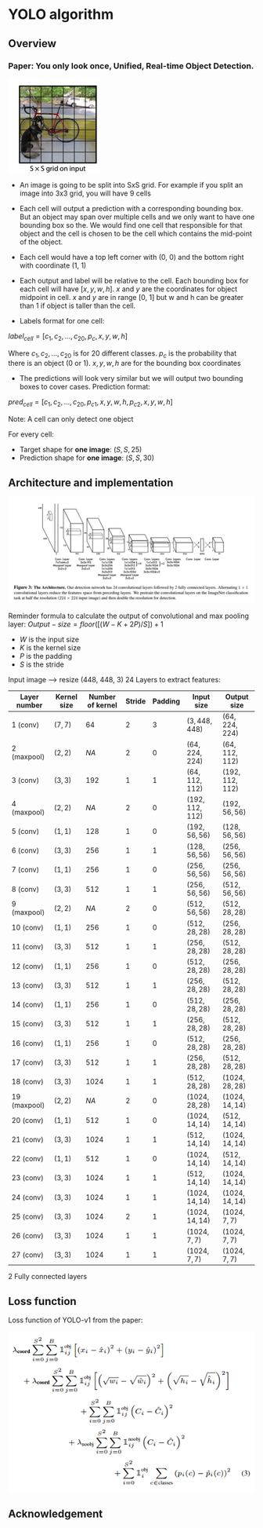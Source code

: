 # YOLO algorithm

## Overview

### **Paper**: You only look once, Unified, Real-time Object Detection.

![image info](./imgs/s_by_s_grid.png)

- An image is going to be split into SxS grid. For example if you split an image into 3x3 grid, you will have 9 cells
- Each cell will output a prediction with a corresponding bounding box. But an object may span over multiple cells and we only want to have one bounding box so the. We would find one cell that responsible for that object and the cell is chosen to be the cell which contains the mid-point of the object.
- Each cell would have a top left corner with (0, 0) and the bottom right with coordinate (1, 1)
- Each output and label will be relative to the cell. Each bounding box for each cell will have $[x, y, w, h]$. $x$ and $y$ are the coordinates for object midpoint in cell. $x$ and $y$ are in range [0, 1] but w and h can be greater than 1 if object is taller than the cell.

- Labels format for one cell:

$label_{cell} = [c_1, c_2,...,c_{20}, p_c, x, y, w, h]$

Where ${c_1, c_2,..., c_{20}}$ is for 20 different classes. $p_c$ is the probability that there is an object (0 or 1). $x, y, w, h$ are for the bounding box coordinates

- The predictions will look very similar but we will output two bounding boxes to cover cases. Prediction format:

$pred_{cell}=[c_1, c_2,...,c_{20}, p_{c1}, x, y, w, h, p_{c2}, x, y, w, h]$

Note: A cell can only detect one object

For every cell:

- Target shape for **one image**: $(S, S, 25)$
- Prediction shape for **one image**: $(S, S, 30)$

## Architecture and implementation

![image info](./imgs/yolo_architecture.png)

Reminder formula to calculate the output of convolutional and max pooling layer:
$Output-size = floor([(W-K+2P)/S])+1$

- $W$ is the input size
- $K$ is the kernel size
- $P$ is the padding
- $S$ is the stride

Input image --> resize (448, 448, 3)
24 Layers to extract features:

| Layer number   | Kernel size | Number of kernel | Stride | Padding | Input size        | Output size       |
| -------------- | ----------- | ---------------- | ------ | ------- | ----------------- | ----------------- |
| $1$ (conv)     | $(7, 7)$    | $64$             | $2$    | $3$     | $(3, 448, 448)$   | $(64, 224, 224)$  |
| $2$ (maxpool)  | $(2, 2)$    | $NA$             | $2$    | $0$     | $(64, 224, 224)$  | $(64, 112, 112)$  |
| $3$ (conv)     | $(3, 3)$    | $192$            | $1$    | $1$     | $(64, 112, 112)$  | $(192, 112, 112)$ |
| $4$ (maxpool)  | $(2, 2)$    | $NA$             | $2$    | $0$     | $(192, 112, 112)$ | $(192, 56, 56)$   |
| $5$ (conv)     | $(1, 1)$    | $128$            | $1$    | $0$     | $(192, 56, 56)$   | $(128, 56, 56)$   |
| $6$ (conv)     | $(3, 3)$    | $256$            | $1$    | $1$     | $(128, 56, 56)$   | $(256, 56, 56)$   |
| $7$ (conv)     | $(1, 1)$    | $256$            | $1$    | $0$     | $(256, 56, 56)$   | $(256, 56, 56)$   |
| $8$ (conv)     | $(3, 3)$    | $512$            | $1$    | $1$     | $(256, 56, 56)$   | $(512, 56, 56)$   |
| $9$ (maxpool)  | $(2, 2)$    | $NA$             | $2$    | $0$     | $(512, 56, 56)$   | $(512, 28, 28)$   |
| $10$ (conv)    | $(1, 1)$    | $256$            | $1$    | $0$     | $(512, 28, 28)$   | $(256, 28, 28)$   |
| $11$ (conv)    | $(3, 3)$    | $512$            | $1$    | $1$     | $(256, 28, 28)$   | $(512, 28, 28)$   |
| $12$ (conv)    | $(1, 1)$    | $256$            | $1$    | $0$     | $(512, 28, 28)$   | $(256, 28, 28)$   |
| $13$ (conv)    | $(3, 3)$    | $512$            | $1$    | $1$     | $(256, 28, 28)$   | $(512, 28, 28)$   |
| $14$ (conv)    | $(1, 1)$    | $256$            | $1$    | $0$     | $(512, 28, 28)$   | $(256, 28, 28)$   |
| $15$ (conv)    | $(3, 3)$    | $512$            | $1$    | $1$     | $(256, 28, 28)$   | $(512, 28, 28)$   |
| $16$ (conv)    | $(1, 1)$    | $256$            | $1$    | $0$     | $(512, 28, 28)$   | $(256, 28, 28)$   |
| $17$ (conv)    | $(3, 3)$    | $512$            | $1$    | $1$     | $(256, 28, 28)$   | $(512, 28, 28)$   |
| $18$ (conv)    | $(3, 3)$    | $1024$           | $1$    | $1$     | $(512, 28, 28)$   | $(1024, 28, 28)$  |
| $19$ (maxpool) | $(2, 2)$    | $NA$             | $2$    | $0$     | $(1024, 28, 28)$  | $(1024, 14, 14)$  |
| $20$ (conv)    | $(1, 1)$    | $512$            | $1$    | $0$     | $(1024, 14, 14)$  | $(512, 14, 14)$   |
| $21$ (conv)    | $(3, 3)$    | $1024$           | $1$    | $1$     | $(512, 14, 14)$   | $(1024, 14, 14)$  |
| $22$ (conv)    | $(1, 1)$    | $512$            | $1$    | $0$     | $(1024, 14, 14)$  | $(512, 14, 14)$   |
| $23$ (conv)    | $(3, 3)$    | $1024$           | $1$    | $1$     | $(512, 14, 14)$   | $(1024, 14, 14)$  |
| $24$ (conv)    | $(3, 3)$    | $1024$           | $1$    | $1$     | $(1024, 14, 14)$  | $(1024, 14, 14)$  |
| $25$ (conv)    | $(3, 3)$    | $1024$           | $2$    | $1$     | $(1024, 14, 14)$  | $(1024, 7, 7)$    |
| $26$ (conv)    | $(3, 3)$    | $1024$           | $1$    | $1$     | $(1024, 7, 7)$    | $(1024, 7, 7)$    |
| $27$ (conv)    | $(3, 3)$    | $1024$           | $1$    | $1$     | $(1024, 7, 7)$    | $(1024, 7, 7)$    |

2 Fully connected layers

## Loss function

Loss function of YOLO-v1 from the paper:

![image info](./imgs/loss_function.png)

## Acknowledgement
